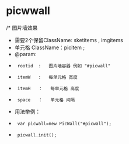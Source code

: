 picwwall
========

/*	图片墙效果
 *	需要2个保留ClassName: sketitems , imgitems
 *	单元格 ClassName：picitem ;
 *	@param:
 *		rootid	: 	图片墙容器 例如 "#picwall"
 *		itemW	: 	每单元格 宽度
 *		itemH	： 	每单元格 高度
 *		space 	： 	单元格 间隔
 *	用法举例：
 *		var picwall=new PicWall("#picwall");
 *		picwall.init();
